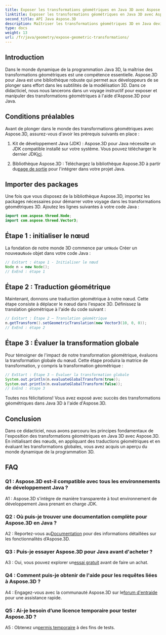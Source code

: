 ```yaml
---
title: Exposer les transformations géométriques en Java 3D avec Aspose.3D
linktitle: Exposer les transformations géométriques en Java 3D avec Aspose.3D
second_title: API Java Aspose.3D
description: Maîtriser les transformations géométriques 3D en Java devient facile avec Aspose.3D. Apprenez à manipuler les nœuds, à appliquer des traductions et à évaluer les transformations globales.
type: docs
weight: 13
url: /fr/java/geometry/expose-geometric-transformations/
---
```

## Introduction

Dans le monde dynamique de la programmation Java 3D, la maîtrise des transformations géométriques est une compétence essentielle. Aspose.3D pour Java est une bibliothèque robuste qui permet aux développeurs de se plonger sans effort dans les subtilités de la modélisation 3D. Dans ce didacticiel, nous nous lancerons dans un voyage instructif pour exposer et manipuler des transformations géométriques à l'aide d'Aspose.3D pour Java.

## Conditions préalables

Avant de plonger dans le monde des transformations géométriques avec Aspose.3D, assurez-vous d'avoir les prérequis suivants en place :

1.  Kit de développement Java (JDK) : Aspose.3D pour Java nécessite un JDK compatible installé sur votre système. Vous pouvez télécharger le dernier JDK[ici](https://www.oracle.com/java/technologies/javase-downloads.html).

2.  Bibliothèque Aspose.3D : Téléchargez la bibliothèque Aspose.3D à partir du[page de sortie](https://releases.aspose.com/3d/java/) pour l'intégrer dans votre projet Java.

## Importer des packages

Une fois que vous disposez de la bibliothèque Aspose.3D, importez les packages nécessaires pour démarrer votre voyage dans les transformations géométriques 3D. Ajoutez les lignes suivantes à votre code Java :

```java
import com.aspose.threed.Node;
import com.aspose.threed.Vector3;
```

## Étape 1 : initialiser le nœud

 La fondation de notre monde 3D commence par un`Node` Créer un nouveau`Node` objet dans votre code Java :

```java
// ExStart : étape 1 - Initialiser le nœud
Node n = new Node();
// ExEnd : étape 1
```

## Étape 2 : Traduction géométrique

Maintenant, donnons une traduction géométrique à notre nœud. Cette étape consiste à déplacer le nœud dans l'espace 3D. Définissez la translation géométrique à l'aide du code suivant :

```java
// ExStart : Étape 2 – Translation géométrique
n.getTransform().setGeometricTranslation(new Vector3(10, 0, 0));
// ExEnd : étape 2
```

## Étape 3 : Évaluer la transformation globale

Pour témoigner de l'impact de notre transformation géométrique, évaluons la transformation globale du nœud. Cette étape produira la matrice de transformation, y compris la transformation géométrique :

```java
// ExStart : Étape 3 – Évaluer la transformation globale
System.out.println(n.evaluateGlobalTransform(true));
System.out.println(n.evaluateGlobalTransform(false));
// ExEnd : étape 3
```

Toutes nos félicitations! Vous avez exposé avec succès des transformations géométriques dans Java 3D à l'aide d'Aspose.3D.

## Conclusion

Dans ce didacticiel, nous avons parcouru les principes fondamentaux de l'exposition des transformations géométriques en Java 3D avec Aspose.3D. En initialisant des nœuds, en appliquant des traductions géométriques et en évaluant les transformations globales, vous avez acquis un aperçu du monde dynamique de la programmation 3D.

## FAQ

### Q1 : Aspose.3D est-il compatible avec tous les environnements de développement Java ?

A1 : Aspose.3D s'intègre de manière transparente à tout environnement de développement Java prenant en charge JDK.

### Q2 : Où puis-je trouver une documentation complète pour Aspose.3D en Java ?

 A2 : Reportez-vous au[Documentation](https://reference.aspose.com/3d/java/) pour des informations détaillées sur les fonctionnalités d’Aspose.3D.

### Q3 : Puis-je essayer Aspose.3D pour Java avant d'acheter ?

 A3 : Oui, vous pouvez explorer un[essai gratuit](https://releases.aspose.com/) avant de faire un achat.

### Q4 : Comment puis-je obtenir de l'aide pour les requêtes liées à Aspose.3D ?

 A4 : Engagez-vous avec la communauté Aspose.3D sur le[forum d'entraide](https://forum.aspose.com/c/3d/18) pour une assistance rapide.

### Q5 : Ai-je besoin d’une licence temporaire pour tester Aspose.3D ?

 A5 : Obtenez un[permis temporaire](https://purchase.aspose.com/temporary-license/) à des fins de tests.